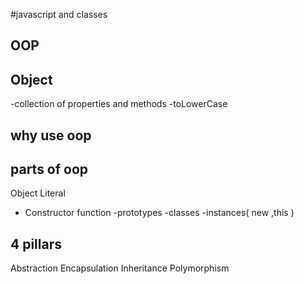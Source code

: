 #javascript and classes

## OOP

## Object
-collection of properties and methods
-toLowerCase

## why use oop

## parts of oop
Object Literal

- Constructor function
-prototypes
-classes
-instances( new ,this )

## 4 pillars

Abstraction
Encapsulation
Inheritance
Polymorphism